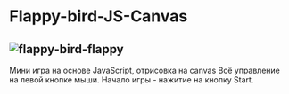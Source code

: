 # Flappy-bird-JS-Canvas
## ![flappy-bird-flappy](https://user-images.githubusercontent.com/122288413/232282738-21ae5e9b-d7cc-48ee-a147-31e334074cca.jpg)
Мини игра на основе JavaScript, отрисовка на canvas
Всё управление на левой кнопке мыши.
Начало игры - нажитие на кнопку Start.
